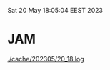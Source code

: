 Sat 20 May 18:05:04 EEST 2023
# JAM
<a href='./cache/202305/20_18.log'>./cache/202305/20_18.log</a>
